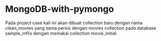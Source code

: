 # MongoDB-with-pymongo
Pada project case kali ini akan dibuat collection baru dengan nama clean_movies yang sama persis dengan movies collection pada database sample_mflix dengan memakai collection movie_initial.

